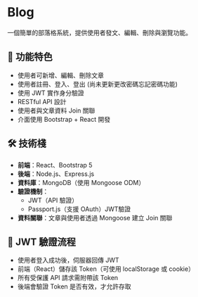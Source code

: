 # Blog

一個簡單的部落格系統，提供使用者發文、編輯、刪除與瀏覽功能。

## 🔧 功能特色

- 使用者可新增、編輯、刪除文章
- 使用者註冊、登入、登出 (尚未更新更改密碼忘記密碼功能)
- 使用 JWT 實作身分驗證
- RESTful API 設計
- 使用者與文章資料 Join 關聯
- 介面使用 Bootstrap + React 開發

## 🛠 技術棧

- **前端**：React、Bootstrap 5
- **後端**：Node.js、Express.js
- **資料庫**：MongoDB（使用 Mongoose ODM）
- **驗證機制**：
  - JWT（API 驗證）
  - Passport.js（支援 OAuth）JWT驗證
- **資料關聯**：文章與使用者透過 Mongoose 建立 Join 關聯

## 🔐 JWT 驗證流程

- 使用者登入成功後，伺服器回傳 JWT
- 前端（React）儲存該 Token（可使用 localStorage 或 cookie）
- 所有受保護 API 請求需附帶該 Token
- 後端會驗證 Token 是否有效，才允許存取






